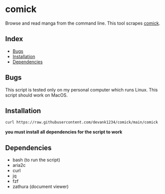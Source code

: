 # comick
Browse and read manga from the command line. This tool scrapes [comick](https://comick.app).

## Index
- [Bugs](#Bugs)
- [Installation](#Installation)
- [Dependencies](#Dependencies)

## Bugs
This script is tested only on my personal computer which runs Linux. This script should work on MacOS.

## Installation
```sh
curl https://raw.githubusercontent.com/devank1234/comick/main/comick
```
**you must install all dependencies for the script to work**

## Dependencies
- bash (to run the script)
- aria2c
- curl
- jq
- fzf
- zathura (document viewer)
